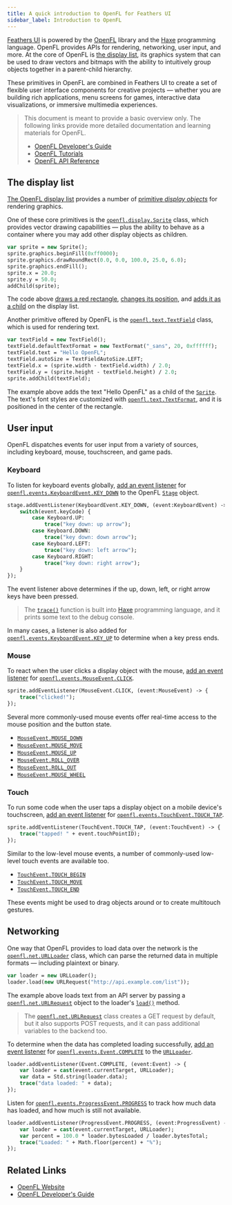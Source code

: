 ```yaml
---
title: A quick introduction to OpenFL for Feathers UI
sidebar_label: Introduction to OpenFL
---
```


[Feathers UI](/) is powered by the [OpenFL](https://openfl.org/) library and the [Haxe](https://haxe.org/) programming language. OpenFL provides APIs for rendering, networking, user input, and more. At the core of OpenFL is [the display list](https://books.openfl.org/openfl-developers-guide/display-programming/basics-of-display-programming.html), its graphics system that can be used to draw vectors and bitmaps with the ability to intuitively group objects together in a parent-child hierarchy.

These primitives in OpenFL are combined in Feathers UI to create a set of flexible user interface components for creative projects — whether you are building rich applications, menu screens for games, interactive data visualizations, or immersive multimedia experiences.

> This document is meant to provide a basic overview only. The following links provide more detailed documentation and learning materials for OpenFL.
>
> - [OpenFL Developer's Guide](https://books.openfl.org/openfl-developers-guide/)
> - [OpenFL Tutorials](https://www.openfl.org/learn/haxelib/tutorials/)
> - [OpenFL API Reference](https://api.openfl.org/)

## The display list

[The OpenFL display list](https://books.openfl.org/openfl-developers-guide/display-programming/basics-of-display-programming.html) provides a number of [primitive _display objects_](https://books.openfl.org/openfl-developers-guide/display-programming/core-display-classes.html) for rendering graphics.

One of these core primitives is the [`openfl.display.Sprite`](https://api.openfl.org/openfl/display/Sprite.html) class, which provides vector drawing capabilities — plus the ability to behave as a container where you may add other display objects as children.

```hx
var sprite = new Sprite();
sprite.graphics.beginFill(0xff0000);
sprite.graphics.drawRoundRect(0.0, 0.0, 100.0, 25.0, 6.0);
sprite.graphics.endFill();
sprite.x = 20.0;
sprite.y = 50.0;
addChild(sprite);
```

The code above [draws a red rectangle](https://books.openfl.org/openfl-developers-guide/using-the-drawing-api/drawing-shapes-using-built-in-methods.html), [changes its position](https://books.openfl.org/openfl-developers-guide/display-programming/manipulating-display-objects/changing-position.html), and [adds it as a child](https://books.openfl.org/openfl-developers-guide/display-programming/working-with-display-objects/working-with-display-object-containers.html) on the display list.

Another primitive offered by OpenFL is the [`openfl.text.TextField`](https://api.openfl.org/openfl/text/TextField.html) class, which is used for rendering text.

```hx
var textField = new TextField();
textField.defaultTextFormat = new TextFormat("_sans", 20, 0xffffff);
textField.text = "Hello OpenFL";
textField.autoSize = TextFieldAutoSize.LEFT;
textField.x = (sprite.width - textField.width) / 2.0;
textField.y = (sprite.height - textField.height) / 2.0;
sprite.addChild(textField);
```

The example above adds the text "Hello OpenFL" as a child of the [`Sprite`](https://api.openfl.org/openfl/display/Sprite.html). The text's font styles are customized with [`openfl.text.TextFormat`](https://api.openfl.org/openfl/text/TextFormat.html), and it is positioned in the center of the rectangle.

## User input

OpenFL dispatches events for user input from a variety of sources, including keyboard, mouse, touchscreen, and game pads.

### Keyboard

To listen for keyboard events globally, [add an event listener](https://books.openfl.org/openfl-developers-guide/handling-events/basics-of-handling-events.html) for [`openfl.events.KeyboardEvent.KEY_DOWN`](https://api.openfl.org/openfl/events/KeyboardEvent.html#KEY_DOWN) to the OpenFL [`Stage`](https://api.openfl.org/openfl/display/Stage.html) object.

```hx
stage.addEventListener(KeyboardEvent.KEY_DOWN, (event:KeyboardEvent) -> {
    switch(event.keyCode) {
        case Keyboard.UP:
            trace("key down: up arrow");
        case Keyboard.DOWN:
            trace("key down: down arrow");
        case Keyboard.LEFT:
            trace("key down: left arrow");
        case Keyboard.RIGHT:
            trace("key down: right arrow");
    }
});
```

The event listener above determines if the up, down, left, or right arrow keys have been pressed.

> The [`trace()`](https://haxe.org/manual/debugging-trace-log.html) function is built into [Haxe](https://haxe.org) programming language, and it prints some text to the debug console.

In many cases, a listener is also added for [`openfl.events.KeyboardEvent.KEY_UP`](https://api.openfl.org/openfl/events/KeyboardEvent.html#KEY_UP) to determine when a key press ends.

### Mouse

To react when the user clicks a display object with the mouse, [add an event listener](https://books.openfl.org/openfl-developers-guide/handling-events/basics-of-handling-events.html) for [`openfl.events.MouseEvent.CLICK`](https://api.openfl.org/openfl/events/MouseEvent.html#CLICK).

```hx
sprite.addEventListener(MouseEvent.CLICK, (event:MouseEvent) -> {
    trace("clicked!");
});
```

Several more commonly-used mouse events offer real-time access to the mouse position and the button state.

- [`MouseEvent.MOUSE_DOWN`](https://api.openfl.org/openfl/events/MouseEvent.html#MOUSE_DOWN)
- [`MouseEvent.MOUSE_MOVE`](https://api.openfl.org/openfl/events/MouseEvent.html#MOUSE_MOVE)
- [`MouseEvent.MOUSE_UP`](https://api.openfl.org/openfl/events/MouseEvent.html#MOUSE_UP)
- [`MouseEvent.ROLL_OVER`](https://api.openfl.org/openfl/events/MouseEvent.html#ROLL_OVER)
- [`MouseEvent.ROLL_OUT`](https://api.openfl.org/openfl/events/MouseEvent.html#ROLL_OUT)
- [`MouseEvent.MOUSE_WHEEL`](https://api.openfl.org/openfl/events/MouseEvent.html#MOUSE_WHEEL)

### Touch

To run some code when the user taps a display object on a mobile device's touchscreen, [add an event listener](https://books.openfl.org/openfl-developers-guide/handling-events/basics-of-handling-events.html) for [`openfl.events.TouchEvent.TOUCH_TAP`](https://api.openfl.org/openfl/events/TouchEvent.html#TOUCH_TAP).

```hx
sprite.addEventListener(TouchEvent.TOUCH_TAP, (event:TouchEvent) -> {
    trace("tapped! " + event.touchPointID);
});
```

Similar to the low-level mouse events, a number of commonly-used low-level touch events are available too.

- [`TouchEvent.TOUCH_BEGIN`](https://api.openfl.org/openfl/events/TouchEvent.html#TOUCH_BEGIN)
- [`TouchEvent.TOUCH_MOVE`](https://api.openfl.org/openfl/events/TouchEvent.html#TOUCH_MOVE)
- [`TouchEvent.TOUCH_END`](https://api.openfl.org/openfl/events/TouchEvent.html#TOUCH_END)

These events might be used to drag objects around or to create multitouch gestures.

## Networking

One way that OpenFL provides to load data over the network is the [`openfl.net.URLLoader`](https://api.openfl.org/openfl/net/URLLoader.html) class, which can parse the returned data in multiple formats — including plaintext or binary.

```hx
var loader = new URLLoader();
loader.load(new URLRequest("http://api.example.com/list"));
```

The example above loads text from an API server by passing a [`openfl.net.URLRequest`](https://api.openfl.org/openfl/net/URLRequest.html) object to the loader's [`load()`](https://api.openfl.org/openfl/net/URLLoader.html#load) method.

> The [`openfl.net.URLRequest`](https://api.openfl.org/openfl/net/URLRequest.html) class creates a GET request by default, but it also supports POST requests, and it can pass additional variables to the backend too.

To determine when the data has completed loading successfully, [add an event listener](https://books.openfl.org/openfl-developers-guide/handling-events/basics-of-handling-events.html) for [`openfl.events.Event.COMPLETE`](https://api.openfl.org/openfl/events/Event.html#COMPLETE) to the [`URLLoader`](https://api.openfl.org/openfl/net/URLLoader.html).

```hx
loader.addEventListener(Event.COMPLETE, (event:Event) -> {
    var loader = cast(event.currentTarget, URLLoader);
    var data = Std.string(loader.data);
    trace("data loaded: " + data);
});
```

Listen for [`openfl.events.ProgressEvent.PROGRESS`](https://api.openfl.org/openfl/events/ProgressEvent.html#PROGRESS) to track how much data has loaded, and how much is still not available.

```hx
loader.addEventListener(ProgressEvent.PROGRESS, (event:ProgressEvent) -> {
    var loader = cast(event.currentTarget, URLLoader);
    var percent = 100.0 * loader.bytesLoaded / loader.bytesTotal;
    trace("Loaded: " + Math.floor(percent) + "%");
});
```

## Related Links

- [OpenFL Website](https://openfl.org/)
- [OpenFL Developer's Guide](https://books.openfl.org/openfl-developers-guide/)
